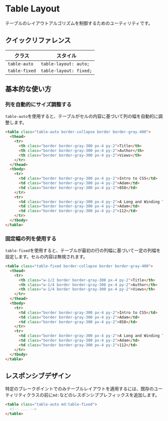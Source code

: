 # Table Layout

テーブルのレイアウトアルゴリズムを制御するためのユーティリティです。

## クイックリファレンス

| クラス | スタイル |
|-------|---------|
| `table-auto` | `table-layout: auto;` |
| `table-fixed` | `table-layout: fixed;` |

## 基本的な使い方

### 列を自動的にサイズ調整する

`table-auto`を使用すると、テーブルがセルの内容に基づいて列の幅を自動的に調整します。

```html
<table class="table-auto border-collapse border border-gray-400">
  <thead>
    <tr>
      <th class="border border-gray-300 px-4 py-2">Title</th>
      <th class="border border-gray-300 px-4 py-2">Author</th>
      <th class="border border-gray-300 px-4 py-2">Views</th>
    </tr>
  </thead>
  <tbody>
    <tr>
      <td class="border border-gray-300 px-4 py-2">Intro to CSS</td>
      <td class="border border-gray-300 px-4 py-2">Adam</td>
      <td class="border border-gray-300 px-4 py-2">858</td>
    </tr>
    <tr>
      <td class="border border-gray-300 px-4 py-2">A Long and Winding Tour of the History of UI Frameworks and Tools and the Impact on Design</td>
      <td class="border border-gray-300 px-4 py-2">Adam</td>
      <td class="border border-gray-300 px-4 py-2">112</td>
    </tr>
  </tbody>
</table>
```

### 固定幅の列を使用する

`table-fixed`を使用すると、テーブルが最初の行の列幅に基づいて一定の列幅を設定します。セルの内容は無視されます。

```html
<table class="table-fixed border-collapse border border-gray-400">
  <thead>
    <tr>
      <th class="w-1/2 border border-gray-300 px-4 py-2">Title</th>
      <th class="w-1/4 border border-gray-300 px-4 py-2">Author</th>
      <th class="w-1/4 border border-gray-300 px-4 py-2">Views</th>
    </tr>
  </thead>
  <tbody>
    <tr>
      <td class="border border-gray-300 px-4 py-2">Intro to CSS</td>
      <td class="border border-gray-300 px-4 py-2">Adam</td>
      <td class="border border-gray-300 px-4 py-2">858</td>
    </tr>
    <tr>
      <td class="border border-gray-300 px-4 py-2">A Long and Winding Tour of the History of UI Frameworks and Tools and the Impact on Design</td>
      <td class="border border-gray-300 px-4 py-2">Adam</td>
      <td class="border border-gray-300 px-4 py-2">112</td>
    </tr>
  </tbody>
</table>
```

## レスポンシブデザイン

特定のブレークポイントでのみテーブルレイアウトを適用するには、既存のユーティリティクラスの前に`md:`などのレスポンシブプレフィックスを追加します。

```html
<table class="table-auto md:table-fixed">
  <!-- ... -->
</table>
```
